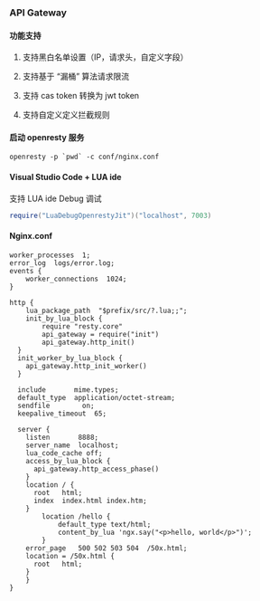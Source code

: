### API Gateway

#### 功能支持

1. 支持黑白名单设置（IP，请求头，自定义字段）
2. 支持基于 “漏桶” 算法请求限流

3. 支持 cas token 转换为 jwt token

4. 支持自定义定义拦截规则



#### 启动 openresty 服务

```shell
openresty -p `pwd` -c conf/nginx.conf
```



#### Visual Studio Code + LUA ide

支持 LUA ide Debug 调试

```lua
require("LuaDebugOpenrestyJit")("localhost", 7003)
```



#### Nginx.conf

```nginx
worker_processes  1;
error_log  logs/error.log;
events {
    worker_connections  1024;
}

http {
	lua_package_path  "$prefix/src/?.lua;;";
	init_by_lua_block {
        require "resty.core"
        api_gateway = require("init")
        api_gateway.http_init()
  }
  init_worker_by_lua_block {
    api_gateway.http_init_worker()
  }
	
  include       mime.types;
  default_type  application/octet-stream;
  sendfile        on;
  keepalive_timeout  65;

  server {
    listen       8888;
    server_name  localhost;
    lua_code_cache off;
    access_by_lua_block {
      api_gateway.http_access_phase()
    }
    location / {
      root   html;
      index  index.html index.htm;
    }
		location /hello {
			default_type text/html;
			content_by_lua 'ngx.say("<p>hello, world</p>")';
		}
    error_page   500 502 503 504  /50x.html;
    location = /50x.html {
      root   html;
    } 
    }
}
```

